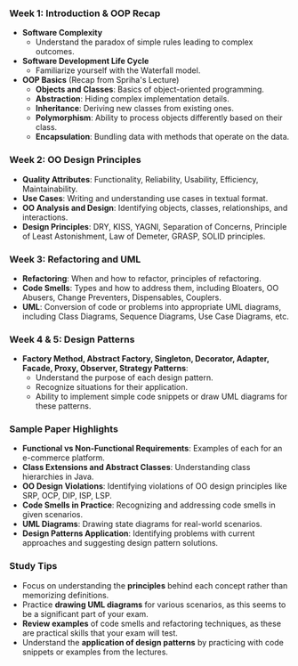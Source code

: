 ### **Week 1: Introduction & OOP Recap**
- **Software Complexity**
	- Understand the paradox of simple rules leading to complex outcomes.
- **Software Development Life Cycle**
	- Familiarize yourself with the Waterfall model.
- **OOP Basics** (Recap from Spriha's Lecture)
	- **Objects and Classes**: Basics of object-oriented programming.
	- **Abstraction**: Hiding complex implementation details.
	- **Inheritance**: Deriving new classes from existing ones.
	- **Polymorphism**: Ability to process objects differently based on their class.
	- **Encapsulation**: Bundling data with methods that operate on the data.

### **Week 2: OO Design Principles**
- **Quality Attributes**: Functionality, Reliability, Usability, Efficiency, Maintainability.
- **Use Cases**: Writing and understanding use cases in textual format.
- **OO Analysis and Design**: Identifying objects, classes, relationships, and interactions.
- **Design Principles**: DRY, KISS, YAGNI, Separation of Concerns, Principle of Least Astonishment, Law of Demeter, GRASP, SOLID principles.

### **Week 3: Refactoring and UML**
- **Refactoring**: When and how to refactor, principles of refactoring.
- **Code Smells**: Types and how to address them, including Bloaters, OO Abusers, Change Preventers, Dispensables, Couplers.
- **UML**: Conversion of code or problems into appropriate UML diagrams, including Class Diagrams, Sequence Diagrams, Use Case Diagrams, etc.

### **Week 4 & 5: Design Patterns**
- **Factory Method, Abstract Factory, Singleton, Decorator, Adapter, Facade, Proxy, Observer, Strategy Patterns**:
	- Understand the purpose of each design pattern.
	- Recognize situations for their application.
	- Ability to implement simple code snippets or draw UML diagrams for these patterns.

### **Sample Paper Highlights**
- **Functional vs Non-Functional Requirements**: Examples of each for an e-commerce platform.
- **Class Extensions and Abstract Classes**: Understanding class hierarchies in Java.
- **OO Design Violations**: Identifying violations of OO design principles like SRP, OCP, DIP, ISP, LSP.
- **Code Smells in Practice**: Recognizing and addressing code smells in given scenarios.
- **UML Diagrams**: Drawing state diagrams for real-world scenarios.
- **Design Patterns Application**: Identifying problems with current approaches and suggesting design pattern solutions.

### **Study Tips**
- Focus on understanding the **principles** behind each concept rather than memorizing definitions.
- Practice **drawing UML diagrams** for various scenarios, as this seems to be a significant part of your exam.
- **Review examples** of code smells and refactoring techniques, as these are practical skills that your exam will test.
- Understand the **application of design patterns** by practicing with code snippets or examples from the lectures.